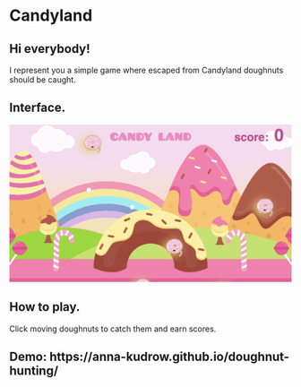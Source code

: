 <h1>Candyland</h1>

<h2>Hi everybody!</h2>
<p>I represent you a simple game where escaped from Candyland doughnuts should be caught.</p>

<h2>Interface.</h2>
<img src="candyland.png">

<h2>How to play.</h2>
<p>Click moving doughnuts to catch them and earn scores.</p>

<h2>Demo: https://anna-kudrow.github.io/doughnut-hunting/</h2>
